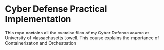# **Cyber Defense Practical Implementation**

This repo contains all the exercise files of my Cyber Defense course at University of Massachusetts Lowell. This course explains the importance of Containerization and Orchestration

